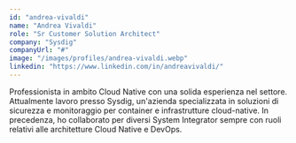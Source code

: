 ```yaml
---
id: "andrea-vivaldi"
name: "Andrea Vivaldi"
role: "Sr Customer Solution Architect"
company: "Sysdig"
companyUrl: "#"
image: "/images/profiles/andrea-vivaldi.webp"
linkedin: "https://www.linkedin.com/in/andreavivaldi/"
---
```


Professionista in ambito Cloud Native con una solida esperienza nel settore. Attualmente lavoro presso Sysdig, un'azienda specializzata in soluzioni di sicurezza e monitoraggio per container e infrastrutture cloud-native. In precedenza, ho collaborato per diversi System Integrator sempre con ruoli relativi alle architetture Cloud Native e DevOps.
